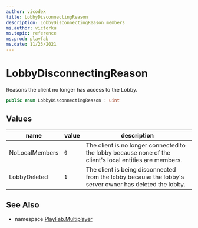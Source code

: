 ```yaml
---
author: vicodex
title: LobbyDisconnectingReason
description: LobbyDisconnectingReason members
ms.author: victorku
ms.topic: reference
ms.prod: playfab
ms.date: 11/23/2021
---
```


# LobbyDisconnectingReason

Reasons the client no longer has access to the Lobby.

```csharp
public enum LobbyDisconnectingReason : uint
```

## Values

| name | value | description |
| --- | --- | --- |
| NoLocalMembers | `0` | The client is no longer connected to the lobby because none of the client's local entities are members. |
| LobbyDeleted | `1` | The client is being disconnected from the lobby because the lobby's server owner has deleted the lobby. |

## See Also

* namespace [PlayFab.Multiplayer](../PlayFabMultiplayerSDK.md)

